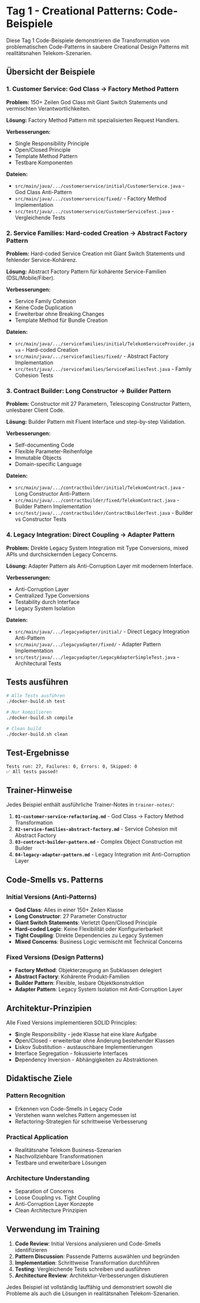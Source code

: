 # Tag 1 - Creational Patterns: Code-Beispiele

Diese Tag 1 Code-Beispiele demonstrieren die Transformation von problematischen Code-Patterns in saubere Creational Design Patterns mit realitätsnahen Telekom-Szenarien.

## Übersicht der Beispiele

### 1. Customer Service: God Class → Factory Method Pattern

**Problem:** 150+ Zeilen God Class mit Giant Switch Statements und vermischten Verantwortlichkeiten.

**Lösung:** Factory Method Pattern mit spezialisierten Request Handlers.

**Verbesserungen:**
- Single Responsibility Principle
- Open/Closed Principle
- Template Method Pattern
- Testbare Komponenten

**Dateien:**
- `src/main/java/.../customerservice/initial/CustomerService.java` - God Class Anti-Pattern
- `src/main/java/.../customerservice/fixed/` - Factory Method Implementation
- `src/test/java/.../customerservice/CustomerServiceTest.java` - Vergleichende Tests

### 2. Service Families: Hard-coded Creation → Abstract Factory Pattern

**Problem:** Hard-coded Service Creation mit Giant Switch Statements und fehlender Service-Kohärenz.

**Lösung:** Abstract Factory Pattern für kohärente Service-Familien (DSL/Mobile/Fiber).

**Verbesserungen:**
- Service Family Cohesion
- Keine Code Duplication
- Erweiterbar ohne Breaking Changes
- Template Method für Bundle Creation

**Dateien:**
- `src/main/java/.../servicefamilies/initial/TelekomServiceProvider.java` - Hard-coded Creation
- `src/main/java/.../servicefamilies/fixed/` - Abstract Factory Implementation
- `src/test/java/.../servicefamilies/ServiceFamiliesTest.java` - Family Cohesion Tests

### 3. Contract Builder: Long Constructor → Builder Pattern

**Problem:** Constructor mit 27 Parametern, Telescoping Constructor Pattern, unlesbarer Client Code.

**Lösung:** Builder Pattern mit Fluent Interface und step-by-step Validation.

**Verbesserungen:**
- Self-documenting Code
- Flexible Parameter-Reihenfolge
- Immutable Objects
- Domain-specific Language

**Dateien:**
- `src/main/java/.../contractbuilder/initial/TelekomContract.java` - Long Constructor Anti-Pattern
- `src/main/java/.../contractbuilder/fixed/TelekomContract.java` - Builder Pattern Implementation
- `src/test/java/.../contractbuilder/ContractBuilderTest.java` - Builder vs Constructor Tests

### 4. Legacy Integration: Direct Coupling → Adapter Pattern

**Problem:** Direkte Legacy System Integration mit Type Conversions, mixed APIs und durchsickernden Legacy Concerns.

**Lösung:** Adapter Pattern als Anti-Corruption Layer mit modernem Interface.

**Verbesserungen:**
- Anti-Corruption Layer
- Centralized Type Conversions
- Testability durch Interface
- Legacy System Isolation

**Dateien:**
- `src/main/java/.../legacyadapter/initial/` - Direct Legacy Integration Anti-Pattern
- `src/main/java/.../legacyadapter/fixed/` - Adapter Pattern Implementation
- `src/test/java/.../legacyadapter/LegacyAdapterSimpleTest.java` - Architectural Tests

## Tests ausführen

```bash
# Alle Tests ausführen
./docker-build.sh test

# Nur kompilieren
./docker-build.sh compile

# Clean build
./docker-build.sh clean
```

## Test-Ergebnisse

```
Tests run: 27, Failures: 0, Errors: 0, Skipped: 0
✅ All tests passed!
```

## Trainer-Hinweise

Jedes Beispiel enthält ausführliche Trainer-Notes in `trainer-notes/`:

1. **`01-customer-service-refactoring.md`** - God Class → Factory Method Transformation
2. **`02-service-families-abstract-factory.md`** - Service Cohesion mit Abstract Factory
3. **`03-contract-builder-pattern.md`** - Complex Object Construction mit Builder
4. **`04-legacy-adapter-pattern.md`** - Legacy Integration mit Anti-Corruption Layer

## Code-Smells vs. Patterns

### Initial Versions (Anti-Patterns)
- **God Class**: Alles in einer 150+ Zeilen Klasse
- **Long Constructor**: 27 Parameter Constructor
- **Giant Switch Statements**: Verletzt Open/Closed Principle
- **Hard-coded Logic**: Keine Flexibilität oder Konfigurierbarkeit
- **Tight Coupling**: Direkte Dependencies zu Legacy Systemen
- **Mixed Concerns**: Business Logic vermischt mit Technical Concerns

### Fixed Versions (Design Patterns)
- **Factory Method**: Objekterzeugung an Subklassen delegiert
- **Abstract Factory**: Kohärente Produkt-Familien
- **Builder Pattern**: Flexible, lesbare Objektkonstruktion
- **Adapter Pattern**: Legacy System Isolation mit Anti-Corruption Layer

## Architektur-Prinzipien

Alle Fixed Versions implementieren SOLID Principles:

- **S**ingle Responsibility - jede Klasse hat eine klare Aufgabe
- **O**pen/Closed - erweiterbar ohne Änderung bestehender Klassen
- **L**iskov Substitution - austauschbare Implementierungen
- **I**nterface Segregation - fokussierte Interfaces
- **D**ependency Inversion - Abhängigkeiten zu Abstraktionen

## Didaktische Ziele

### Pattern Recognition
- Erkennen von Code-Smells in Legacy Code
- Verstehen wann welches Pattern angemessen ist
- Refactoring-Strategien für schrittweise Verbesserung

### Practical Application
- Realitätsnahe Telekom Business-Szenarien
- Nachvollziehbare Transformationen
- Testbare und erweiterbare Lösungen

### Architecture Understanding  
- Separation of Concerns
- Loose Coupling vs. Tight Coupling
- Anti-Corruption Layer Konzepte
- Clean Architecture Prinzipien

## Verwendung im Training

1. **Code Review**: Initial Versions analysieren und Code-Smells identifizieren
2. **Pattern Discussion**: Passende Patterns auswählen und begründen  
3. **Implementation**: Schrittweise Transformation durchführen
4. **Testing**: Vergleichende Tests schreiben und ausführen
5. **Architecture Review**: Architektur-Verbesserungen diskutieren

Jedes Beispiel ist vollständig lauffähig und demonstriert sowohl die Probleme als auch die Lösungen in realitätsnahen Telekom-Szenarien.